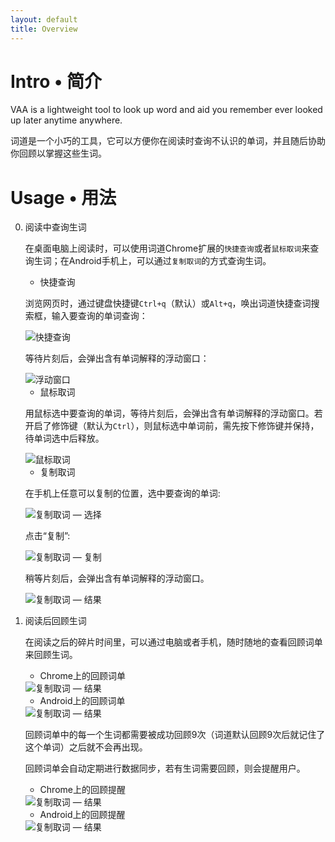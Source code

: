 ```yaml
---
layout: default
title: Overview
---
```



# Intro • 简介
VAA is a lightweight tool to look up word and aid you remember ever looked up later anytime anywhere.

词道是一个小巧的工具，它可以方便你在阅读时查询不认识的单词，并且随后协助你回顾以掌握这些生词。

# Usage • 用法
0. 阅读中查询生词

    在桌面电脑上阅读时，可以使用词道Chrome扩展的`快捷查询`或者`鼠标取词`来查询生词；在Android手机上，可以通过`复制取词`的方式查询生词。

    + 快捷查询

    浏览网页时，通过键盘快捷键`Ctrl+q`（默认）或`Alt+q`，唤出词道快捷查词搜索框，输入要查询的单词查询：

    <img src="{{ site.baseurl }}/images/lookup_via_shortcut.png" alt="快捷查询" class="img-responsive">

    等待片刻后，会弹出含有单词解释的浮动窗口：

    <img src="{{ site.baseurl }}/images/result_shortcut.png" alt="浮动窗口" class="img-responsive">

    + 鼠标取词

    用鼠标选中要查询的单词，等待片刻后，会弹出含有单词解释的浮动窗口。若开启了修饰键（默认为`Ctrl`），则鼠标选中单词前，需先按下修饰键并保持，待单词选中后释放。

    <img src="{{ site.baseurl }}/images/lookup_via_mouse.png" alt="鼠标取词" class="img-responsive">

    + 复制取词

    在手机上任意可以复制的位置，选中要查询的单词:

    <img src="{{ site.baseurl }}/images/lookup_copied_selected.png" alt="复制取词 — 选择" class="img-responsive">

    点击“复制”:

    <img src="{{ site.baseurl }}/images/lookup_copied_to_copy.jpg" alt="复制取词 — 复制" class="img-responsive">

    稍等片刻后，会弹出含有单词解释的浮动窗口。

    <img src="{{ site.baseurl }}/images/lookup_copied_result.png" alt="复制取词 — 结果" class="img-responsive">

1. 阅读后回顾生词

    在阅读之后的碎片时间里，可以通过电脑或者手机，随时随地的查看回顾词单来回顾生词。

      + Chrome上的回顾词单

      <img src="{{ site.baseurl }}/images/words_to_recall_chrome.png" alt="复制取词 — 结果" class="img-responsive">

      + Android上的回顾词单

      <img src="{{ site.baseurl }}/images/words_to_recall_android.png" alt="复制取词 — 结果" class="img-responsive">

    回顾词单中的每一个生词都需要被成功回顾9次（词道默认回顾9次后就记住了这个单词）之后就不会再出现。

    回顾词单会自动定期进行数据同步，若有生词需要回顾，则会提醒用户。

      + Chrome上的回顾提醒

      <img src="{{ site.baseurl }}/images/notification_recall_chrome.png" alt="复制取词 — 结果" class="img-responsive">

      + Android上的回顾提醒

      <img src="{{ site.baseurl }}/images/notification_recall_android.png" alt="复制取词 — 结果" class="img-responsive">